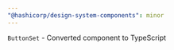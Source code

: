 ```yaml
---
"@hashicorp/design-system-components": minor
---
```


`ButtonSet` - Converted component to TypeScript
